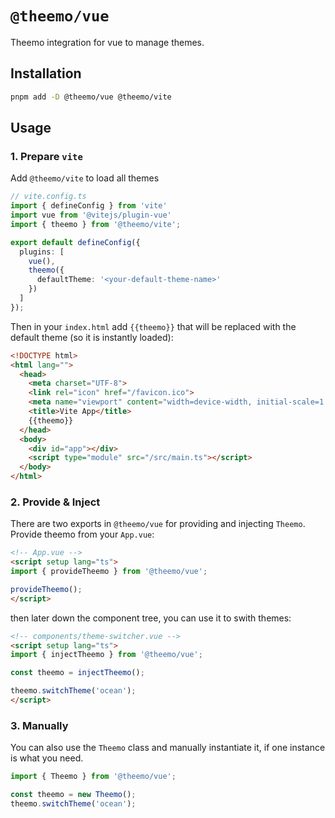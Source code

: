 # `@theemo/vue`

Theemo integration for vue to manage themes.

## Installation

```sh
pnpm add -D @theemo/vue @theemo/vite
```

## Usage

### 1. Prepare `vite`

Add `@theemo/vite` to load all themes

```ts
// vite.config.ts
import { defineConfig } from 'vite'
import vue from '@vitejs/plugin-vue'
import { theemo } from '@theemo/vite';

export default defineConfig({
  plugins: [
    vue(),
    theemo({
      defaultTheme: '<your-default-theme-name>'
    })
  ]
});
```

Then in your `index.html` add `{{theemo}}` that will be replaced with the
default theme (so it is instantly loaded):

```html
<!DOCTYPE html>
<html lang="">
  <head>
    <meta charset="UTF-8">
    <link rel="icon" href="/favicon.ico">
    <meta name="viewport" content="width=device-width, initial-scale=1.0">
    <title>Vite App</title>
    {{theemo}}
  </head>
  <body>
    <div id="app"></div>
    <script type="module" src="/src/main.ts"></script>
  </body>
</html>
```

### 2. Provide & Inject

There are two exports in `@theemo/vue` for providing and injecting `Theemo`.
Provide theemo from your `App.vue`:

```html
<!-- App.vue -->
<script setup lang="ts">
import { provideTheemo } from '@theemo/vue';

provideTheemo();
</script>
```

then later down the component tree, you can use it to swith themes:

```html
<!-- components/theme-switcher.vue -->
<script setup lang="ts">
import { injectTheemo } from '@theemo/vue';

const theemo = injectTheemo();

theemo.switchTheme('ocean');
</script>
```

### 3. Manually

You can also use the `Theemo` class and manually instantiate it, if one instance
is what you need.

```ts
import { Theemo } from '@theemo/vue';

const theemo = new Theemo();
theemo.switchTheme('ocean');
```
